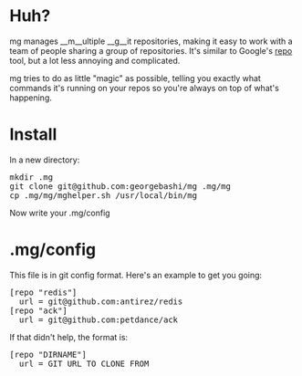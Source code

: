 # Huh?
mg manages __m__ultiple __g__it repositories, making it easy to work with a team of people sharing a group of repositories.
It's similar to Google's [repo](http://source.android.com/source/version-control.html) tool, but a lot less annoying and complicated.

mg tries to do as little "magic" as possible, telling you exactly what commands it's running on your repos so you're always on top of what's happening.

# Install
In a new directory:
<pre>
mkdir .mg
git clone git@github.com:georgebashi/mg .mg/mg
cp .mg/mg/mghelper.sh /usr/local/bin/mg
</pre>
Now write your .mg/config

# .mg/config
This file is in git config format. Here's an example to get you going:
<pre>
[repo "redis"]
  url = git@github.com:antirez/redis
[repo "ack"]
  url = git@github.com:petdance/ack
</pre>

If that didn't help, the format is:
<pre>
[repo "DIRNAME"]
  url = GIT_URL_TO_CLONE_FROM
</pre>
